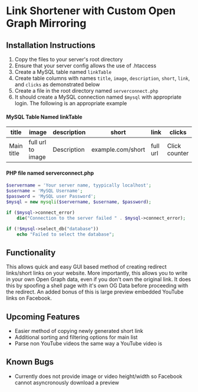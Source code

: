 # Link Shortener with Custom Open Graph Mirroring
## Installation Instructions
1. Copy the files to your server's root directory
2. Ensure that your server config allows the use of .htaccess
3. Create a MySQL table named `linkTable`
4. Create table columns with names `title`, `image`, `description`, `short`, `link`, and `clicks` as demonstrated below
5. Create a file in the root directory named `serverconnect.php`
6. It should create a MySQL connection named `$mysql` with appropriate login. The following is an appropriate example

#### MySQL Table Named linkTable
|title|image|description|short|link|clicks|
|---|---|---|---|---|---|
|Main title|full url to image|Description|example.com/short|full url|Click counter|

#### PHP file named serverconnect.php
```php
$servername = 'Your server name, tyypically localhost';
$username = 'MySQL Username';
$password = 'MySQL user Password';
$mysql = new mysqli($servername, $username, $password);

if ($mysql->connect_error)
    die("Connection to the server failed " . $mysql->connect_error);

if (!$mysql->select_db("database"))
    echo "Failed to select the database";
```
## Functionality
This allows quick and easy GUI based method of creating redirect links/short links on your website. More importantly, this allows you to write in your own Open Graph data, even if you don't own the original link. It does this by spoofing a shell page with it's own OG Data before proceeding with the redirect. An added bonus of this is large preview embedded YouTube links on Facebook.

## Upcoming Features
* Easier method of copying newly generated short link
* Additional sorting and filtering options for main list
* Parse non YouTube videos the same way a YouTube video is

## Known Bugs
* Currently does not provide image or video height/width so Facebook cannot asyncronously download a preview
